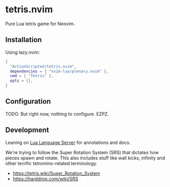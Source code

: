 # tetris.nvim

Pure Lua tetris game for Neovim.

## Installation

Using lazy.nvim:

```lua
{
  "ActionScripted/tetris.nvim",
  dependencies = { "nvim-lua/plenary.nvim" },
  cmd = { "Tetris" },
  opts = {},
}
```

## Configuration

TODO. But right now, nothing to configure. EZPZ.

## Development

Leaning on [Lua Language Server](https://luals.github.io/) for annotations and docs.

We're trying to follow the Super Rotation System (SRS) that dictates how pieces spawn and rotate. This also includes stuff like wall kicks, infinity and other terrific tetromino-related terminology.

- <https://tetris.wiki/Super_Rotation_System>
- <https://harddrop.com/wiki/SRS>
